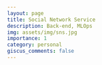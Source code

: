 ```yaml
---
layout: page
title: Social Network Service
description: Back-end, MLOps
img: assets/img/sns.jpg
importance: 1
category: personal
giscus_comments: false
---
```


